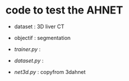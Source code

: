# code to test the AHNET
* dataset : 3D liver CT
* objectif : segmentation 

* *trainer.py* :
* *dataset.py* :
* *net3d.py* : copyfrom 3dahnet
